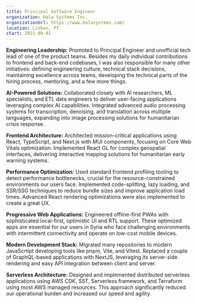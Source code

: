 ```yaml
---
title: Principal Software Engineer
organization: Hala Systems Inc.
organizationUrl: https://www.halasystems.com/
location: Lisbon, PT
start: 2021-09-01
---
```


<b>Engineering Leadership:</b> Promoted to Principal Engineer and unofficial tech lead of one of the product teams. Besides my daily individual contributions to frontend and back-end codebases, I was also responsible for many other initiatives: defining engineering culture, technical stack decisions, maintaining excellence across teams, developing the technical parts of the hiring process, mentoring, and a few more things.

<b>AI-Powered Solutions:</b> Collaborated closely with AI researchers, ML specialists, and ETL data engineers to deliver user-facing applications leveraging complex AI capabilities. Integrated advanced audio processing systems for transcription, denoising, and translation across multiple languages, expanding into image processing solutions for humanitarian crisis response.

<b>Frontend Architecture:</b> Architected mission-critical applications using React, TypeScript, and Next.js with MUI components, focusing on Core Web Vitals optimization. Implemented React GL for complex geospatial interfaces, delivering interactive mapping solutions for humanitarian early warning systems.

<b>Performance Optimization:</b> Used standard frontend profiling tooling to detect performance bottlenecks, crucial for the resource-constrained environments our users face. Implemented code-splitting, lazy loading, and SSR/SSG techniques to reduce bundle sizes and improve application load times. Advanced React rendering optimizations were also implemented to create a great UX.

<b>Progressive Web Applications:</b> Engineered offline-first PWAs with sophisticated local-first, optimistic UI and RTL support. These optimized apps are essential for our users in Syria who face challenging environments with intermittent connectivity and operate on low-cost mobile devices.

<b>Modern Development Stack:</b> Migrated many repositories to modern JavaScrtipt developing tools like pnpm, Vite, and Vitest. Replaced a couple of GraphQL-based applications with NextJS, leveraging its server-side rendering and easy API integration between client and server.

<b>Serverless Architecture:</b> Designed and implemented distributed serverless applications using AWS CDK, SST, Serverless framework, and Terraform using most AWS managed resources. This approach significantly reduced our operational burden and increased our speed and agility.
